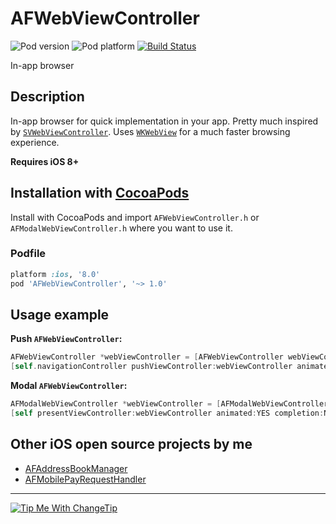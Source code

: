 AFWebViewController
===================
![Pod version](http://img.shields.io/cocoapods/v/AFWebViewController.svg?style=flat)
![Pod platform](http://img.shields.io/cocoapods/p/AFWebViewController.svg?style=flat)
[![Build Status](http://img.shields.io/travis/Fogh/AFWebViewController.svg?style=flat)](https://travis-ci.org/Fogh/AFWebViewController)

In-app browser

## Description

In-app browser for quick implementation in your app. Pretty much inspired by [`SVWebViewController`](https://github.com/TransitApp/SVWebViewController). 
Uses [`WKWebView`](https://developer.apple.com/library/IOs/documentation/WebKit/Reference/WKWebView_Ref/index.html) for a much faster browsing experience. 

**Requires iOS 8+**

## Installation with [CocoaPods](http://cocoapods.org/)

Install with CocoaPods and import `AFWebViewController.h` or `AFModalWebViewController.h` where you want to use it.

### Podfile

```ruby
platform :ios, '8.0'
pod 'AFWebViewController', '~> 1.0'
```

## Usage example

**Push `AFWebViewController`:**
```objectivec
AFWebViewController *webViewController = [AFWebViewController webViewControllerWithAddress:@"https://google.com"];
[self.navigationController pushViewController:webViewController animated:YES];
```

**Modal `AFWebViewController`:**
```objectivec
AFModalWebViewController *webViewController = [AFModalWebViewController webViewControllerWithAddress:@"https://google.com"];
[self presentViewController:webViewController animated:YES completion:NULL];
```

## Other iOS open source projects by me

- [AFAddressBookManager](https://github.com/Fogh/AFAddressBookManager)
- [AFMobilePayRequestHandler](https://github.com/Fogh/AFMobilePayRequestHandler)

---
<a href="http://Fogh.tip.me">
  <img
    alt="Tip Me With ChangeTip"
    src="https://cdn.changetip.com/img/logos/tipme_square.png?1"/>
</a>
